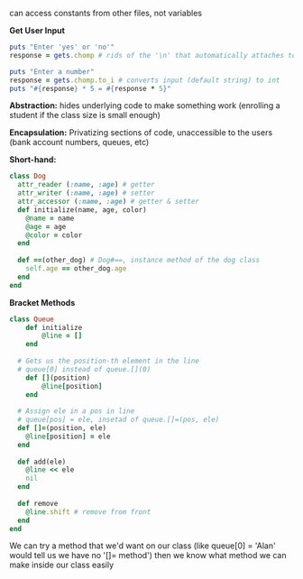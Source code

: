 can access constants from other files, not variables

**Get User Input**

```ruby
puts "Enter 'yes' or 'no'"
response = gets.chomp # rids of the '\n' that automatically attaches to input

puts "Enter a number"
response = gets.chomp.to_i # converts input (default string) to int
puts "#{response} * 5 = #{response * 5}"
```



**Abstraction:** hides underlying code to make something work (enrolling a student if the class size is small enough)

**Encapsulation:** Privatizing sections of code, unaccessible to the users (bank account numbers, queues, etc)

**Short-hand:** 

```ruby
class Dog
  attr_reader (:name, :age) # getter 
  attr_writer (:name, :age) # setter 
  attr_accessor (:name, :age) # getter & setter
  def initialize(name, age, color)
    @name = name
    @age = age
    @color = color
  end
  
  def ==(other_dog) # Dog#==, instance method of the dog class
    self.age == other_dog.age
  end
end
```



**Bracket Methods** 

```ruby
class Queue
	def initialize
		@line = []
	end
	
  # Gets us the position-th element in the line
  # queue[0] instead of queue.[](0)
	def [](position)
		@line[position]
	end
  
  # Assign ele in a pos in line
  # queue[pos] = ele, insetad of queue.[]=(pos, ele)
  def []=(position, ele)
    @line[position] = ele
  end
  
  def add(ele)
    @line << ele
    nil
  end
  
  def remove
    @line.shift # remove from front
  end
end
```

We can try a method that we'd want on our class (like queue[0] = 'Alan' would tell us we have no '[]= method') then we know what method we can make inside our class easily